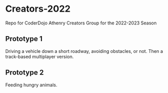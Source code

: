 # Creators-2022
Repo for CoderDojo Athenry Creators Group for the 2022-2023 Season

## Prototype 1
Driving a vehicle down a short roadway, avoiding obstacles, or not. Then a track-based multiplayer version.

## Prototype 2
Feeding hungry animals.